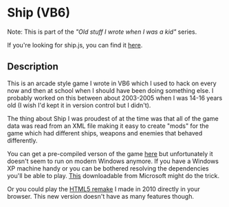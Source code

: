# Ship (VB6)

Note: This is part of the *"Old stuff I wrote when I was a kid"* series.

If you're looking for ship.js, you can find it [here](https://github.com/tomwadley/ship.js).

## Description

This is an arcade style game I wrote in VB6 which I used to hack on every now and then at school when I should have been doing something else. I probably worked on this between about 2003-2005 when I was 14-16 years old (I wish I'd kept it in version control but I didn't).

The thing about Ship I was proudest of at the time was that all of the game data was read from an XML file making it easy to create "mods" for the game which had different ships, weapons and enemies that behaved differently.

You can get a pre-compiled verson of the game [here](http://tomwadley.net/ship0-4.zip) but unfortunately it doesn't seem to run on modern Windows anymore. If you have a Windows XP machine handy or you can be bothered resolving the dependencies you'll be able to play. [This](http://support.microsoft.com/kb/290887) downloadable from Microsoft might do the trick.

Or you could play the [HTML5 remake](https://github.com/tomwadley/ship.js) I made in 2010 directly in your browser. This new version doesn't have as many features though.
